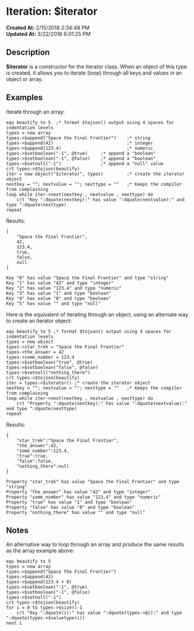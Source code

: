 # Iteration: $iterator

**Created At:** 2/15/2018 2:34:48 PM  
**Updated At:** 3/22/2018 6:01:25 PM  


## Description

**$iterator** is a constructor for the Iterator class. When an object of this type is created, it allows you to iterate (loop) through all keys and values in an object or array.



## Examples

Iterate through an array:

```
equ beautify to 5  ;* format $tojson() output using 4 spaces for indentation levels
types = new array
types->$append("Space the Final Frontier")    ;* string
types->$append(42)                            ;* integer
types->$append(123.4)                         ;* numeric
types->$setboolean("-1", @true)     ;* append a "boolean"
types->$setboolean("-1", @false)    ;* append a "boolean"
types->$setnull("-1")               ;* append a "null" value
crt types->$tojson(beautify)
iter = new object("$iterator", types)         ;* create the iterator object
nextkey = ""; nextvalue = ""; nexttype = ""   ;* Keeps the compiler from complaining
loop while iter->next(nextkey , nextvalue , nexttype) do
    crt "Key ":dquote(nextkey):" has value ":dquote(nextvalue):" and type ":dquote(nexttype)
repeat
```

Results:

```
[
    "Space the Final Frontier",
    42,
    123.4,
    true,
    false,
    null
]

Key "0" has value "Space the Final Frontier" and type "string"
Key "1" has value "42" and type "integer"
Key "2" has value "123.4" and type "numeric"
Key "3" has value "1" and type "boolean"
Key "4" has value "0" and type "boolean"
Key "5" has value "" and type "null"
```



Here is the equivalent of iterating through an object, using an alternate way to create an iterator object:

```
equ beautify to 5 ;* format $tojson() output using 4 spaces for indentation levels
types = new object
types->star_trek = "Space the Final Frontier"
types->the_answer = 42
types->some_number = 123.4
types->$setboolean("true", @true)
types->$setboolean("false", @false)
types->$setnull("nothing_there")
crt types->$tojson(beautify)
iter = types->$iterator() ;* create the iterator object
nextkey = ""; nextvalue = ""; nexttype = ""   ;* Keeps the compiler from complaining
loop while iter->next(nextkey , nextvalue , nexttype) do
    crt "Property ":dquote(nextkey):" has value ":dquote(nextvalue):" and type ":dquote(nexttype)
repeat
```



Results:

```
{
    "star_trek":"Space the Final Frontier",
    "the_answer":42,
    "some_number":123.4,
    "true":true,
    "false":false,
    "nothing_there":null
}

Property "star_trek" has value "Space the Final Frontier" and type "string"
Property "the_answer" has value "42" and type "integer"
Property "some_number" has value "123.4" and type "numeric"
Property "true" has value "1" and type "boolean"
Property "false" has value "0" and type "boolean"
Property "nothing_there" has value "" and type "null"
```

## Notes

An alternative way to loop through an array and produce the same results as the array example above:

```
equ beautify to 5
types = new array
types->$append("Space the Final Frontier")
types->$append(42)
types->$append(123.4 + 0)
types->$setboolean("-1", @true)
types->$setboolean("-1", @false)
types->$setnull("-1")
crt types->$tojson(beautify)
for i = 0 to types->$size()-1
    crt "Key ":dquote(i):" has value ":dquote(types->@i):" and type ":dquote(types->$valuetype(i))
next i
```
